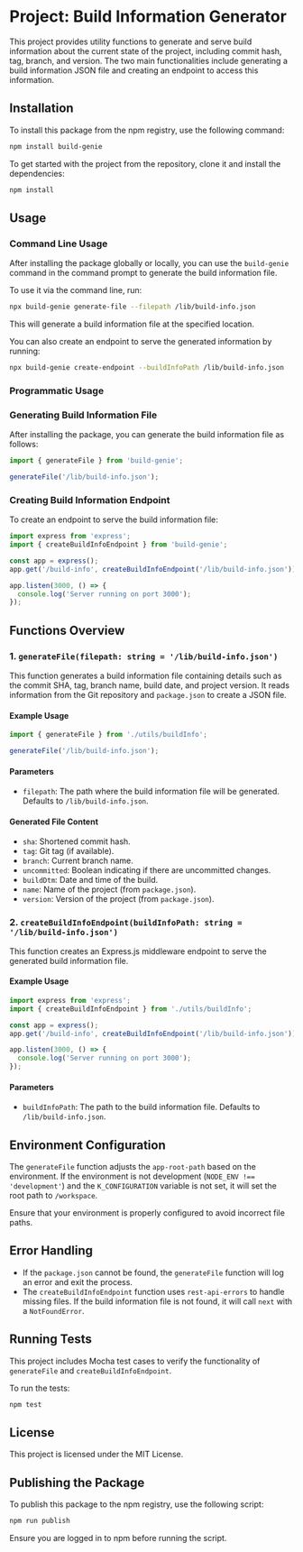 # Project: Build Information Generator

This project provides utility functions to generate and serve build information about the current state of the project, including commit hash, tag, branch, and version. The two main functionalities include generating a build information JSON file and creating an endpoint to access this information.

## Installation

To install this package from the npm registry, use the following command:

```bash
npm install build-genie
```

To get started with the project from the repository, clone it and install the dependencies:

```bash
npm install
```

## Usage

### Command Line Usage

After installing the package globally or locally, you can use the `build-genie` command in the command prompt to generate the build information file.

To use it via the command line, run:

```bash
npx build-genie generate-file --filepath /lib/build-info.json
```

This will generate a build information file at the specified location.

You can also create an endpoint to serve the generated information by running:

```bash
npx build-genie create-endpoint --buildInfoPath /lib/build-info.json
```

### Programmatic Usage

### Generating Build Information File

After installing the package, you can generate the build information file as follows:

```typescript
import { generateFile } from 'build-genie';

generateFile('/lib/build-info.json');
```

### Creating Build Information Endpoint

To create an endpoint to serve the build information file:

```typescript
import express from 'express';
import { createBuildInfoEndpoint } from 'build-genie';

const app = express();
app.get('/build-info', createBuildInfoEndpoint('/lib/build-info.json'));

app.listen(3000, () => {
  console.log('Server running on port 3000');
});
```

## Functions Overview

### 1. `generateFile(filepath: string = '/lib/build-info.json')`

This function generates a build information file containing details such as the commit SHA, tag, branch name, build date, and project version. It reads information from the Git repository and `package.json` to create a JSON file.

#### Example Usage

```typescript
import { generateFile } from './utils/buildInfo';

generateFile('/lib/build-info.json');
```

#### Parameters
- `filepath`: The path where the build information file will be generated. Defaults to `/lib/build-info.json`.

#### Generated File Content
- `sha`: Shortened commit hash.
- `tag`: Git tag (if available).
- `branch`: Current branch name.
- `uncommitted`: Boolean indicating if there are uncommitted changes.
- `buildDtm`: Date and time of the build.
- `name`: Name of the project (from `package.json`).
- `version`: Version of the project (from `package.json`).

### 2. `createBuildInfoEndpoint(buildInfoPath: string = '/lib/build-info.json')`

This function creates an Express.js middleware endpoint to serve the generated build information file.

#### Example Usage

```typescript
import express from 'express';
import { createBuildInfoEndpoint } from './utils/buildInfo';

const app = express();
app.get('/build-info', createBuildInfoEndpoint('/lib/build-info.json'));

app.listen(3000, () => {
  console.log('Server running on port 3000');
});
```

#### Parameters
- `buildInfoPath`: The path to the build information file. Defaults to `/lib/build-info.json`.

## Environment Configuration

The `generateFile` function adjusts the `app-root-path` based on the environment. If the environment is not development (`NODE_ENV !== 'development'`) and the `K_CONFIGURATION` variable is not set, it will set the root path to `/workspace`.

Ensure that your environment is properly configured to avoid incorrect file paths.

## Error Handling

- If the `package.json` cannot be found, the `generateFile` function will log an error and exit the process.
- The `createBuildInfoEndpoint` function uses `rest-api-errors` to handle missing files. If the build information file is not found, it will call `next` with a `NotFoundError`.

## Running Tests

This project includes Mocha test cases to verify the functionality of `generateFile` and `createBuildInfoEndpoint`.

To run the tests:

```bash
npm test
```

## License

This project is licensed under the MIT License.

## Publishing the Package

To publish this package to the npm registry, use the following script:

```bash
npm run publish
```

Ensure you are logged in to npm before running the script.


